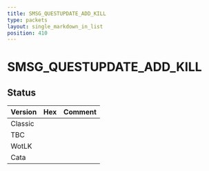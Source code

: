 ```yaml
---
title: SMSG_QUESTUPDATE_ADD_KILL
type: packets
layout: single_markdown_in_list
position: 410
---
```


# SMSG_QUESTUPDATE_ADD_KILL

## Status

Version | Hex | Comment
---------- | ---------- | ---------- 
Classic |  |  
TBC |  |  
WotLK |  |  
Cata |  |  
